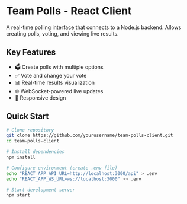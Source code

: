 # Team Polls - React Client

A real-time polling interface that connects to a Node.js backend. Allows creating polls, voting, and viewing live results.

## Key Features
- 🗳️ Create polls with multiple options
- ✅ Vote and change your vote
- 📊 Real-time results visualization
- 🌐 WebSocket-powered live updates
- 📱 Responsive design

## Quick Start
```bash
# Clone repository
git clone https://github.com/yourusername/team-polls-client.git
cd team-polls-client

# Install dependencies
npm install

# Configure environment (create .env file)
echo "REACT_APP_API_URL=http://localhost:3000/api" > .env
echo "REACT_APP_WS_URL=ws://localhost:3000" >> .env

# Start development server
npm start
